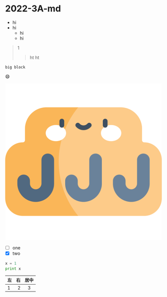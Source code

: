 # 2022-3A-md

* hi
* hi 
  * hi
  * hi
 
>1
>>ht
>>ht


```
big block
```

:smile:

![hanger](hanger.png "hanger")

- [ ] one
- [x] two

```python
x = 1
print x
```

| 左 | 右 | 居中 |
| :-----| ----: | :----: |
| 1 | 2 | 3 |
